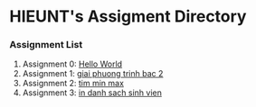 # HIEUNT's Assigment Directory

### Assignment List

1. Assignment 0: [Hello World](https://github.com/FASTTRACKSE/FFSE1703.JavaCore/blob/master/Assignments/HIEUNT/HelloWorld/src/HelloWorld.java)
2. Assignment 1: [giai phuong trinh bac 2](https://github.com/FASTTRACKSE/FFSE1703.JavaCore/blob/master/Assignments/HIEUNT/giaiptbac2/src/giaiptbac2/ptb2.java)
3. Assignment 2: [tim min max](https://github.com/FASTTRACKSE/FFSE1703.JavaCore/blob/master/Assignments/HIEUNT/TEST2/src/Fasttrack/For.java)
4. Assignment 3: [in danh sach sinh vien](https://github.com/FASTTRACKSE/FFSE1703.JavaCore/blob/master/Assignments/HIEUNT/TEST2/src/Fasttrack/For.java)





